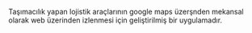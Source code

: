 
Taşımacılık yapan lojistik araçlarının google maps üzerşnden mekansal olarak web üzerinden izlenmesi için geliştirilmiş bir uygulamadır.
